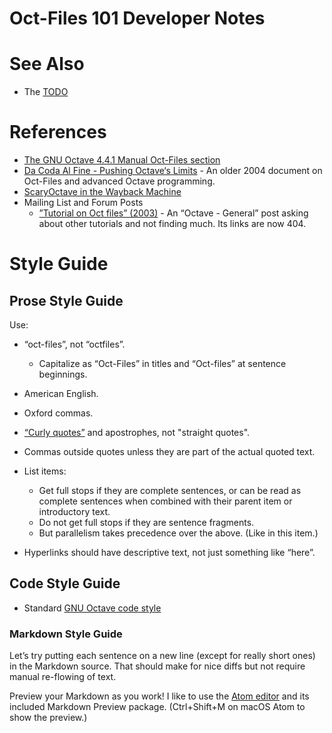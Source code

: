 Oct-Files 101 Developer Notes
=============================

# See Also

* The [TODO](TODO.md)

# References

* [The GNU Octave 4.4.1 Manual Oct-Files section](https://octave.org/doc/v4.4.1/Oct_002dFiles.html)
* [Da Coda Al Fine - Pushing Octave‘s Limits](https://octave.sourceforge.io/coda/index.html) - An older 2004 document on Oct-Files and advanced Octave programming.
* [ScaryOctave in the Wayback Machine](http://web.archive.org/web/20040430174704/http://wiki.octave.org:80/wiki.pl?ScaryOctave)
* Mailing List and Forum Posts
  * [”Tutorial on Oct files” (2003)](http://octave.1599824.n4.nabble.com/Tutorial-on-Oct-files-td1617194.html) - An “Octave - General” post asking about other tutorials and not finding much. Its links are now 404.

# Style Guide

## Prose Style Guide

Use:

* “oct-files”, not “octfiles”.
  * Capitalize as “Oct-Files” in titles and “Oct-files” at sentence beginnings.
* American English.
* Oxford commas.
* [“Curly quotes”](https://chrisbracco.com/curly-quotes/) and apostrophes, not "straight quotes".
* Commas outside quotes unless they are part of the actual quoted text.

* List items:
  * Get full stops if they are complete sentences, or can be read as complete sentences when combined with their parent item or introductory text.
  * Do not get full stops if they are sentence fragments.
  * But parallelism takes precedence over the above. (Like in this item.)

* Hyperlinks should have descriptive text, not just something like “here”.

## Code Style Guide

* Standard [GNU Octave code style](https://wiki.octave.org/Octave_style_guide)

### Markdown Style Guide

Let’s try putting each sentence on a new line (except for really short ones) in the Markdown source.
That should make for nice diffs but not require manual re-flowing of text.

Preview your Markdown as you work!
I like to use the [Atom editor](https://atom.io/) and its included Markdown Preview package.
(Ctrl+Shift+M on macOS Atom to show the preview.)
